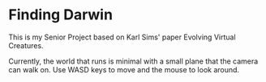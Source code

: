 # Finding Darwin

This is my Senior Project based on Karl Sims' paper Evolving Virtual Creatures.  

Currently, the world that runs is minimal with a small plane that the camera can walk on.  Use WASD keys to move and the mouse to look around.


